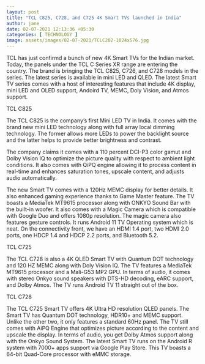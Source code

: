 ```yaml
---
layout: post
title: "TCL C825, C728, and C725 4K Smart TVs launched in India"
author: jane 
date: 02-07-2021 12:13:36 +05:30 
categories: [ TECHNOLOGY ] 
image: assets/images/02-07-2021/TCLC202-1024x576.jpg
---
```

TCL has just confirmd a bunch of new 4K Smart TVs for the Indian market. Today, the panels under the TCL C Series XR range are entering the country. The brand is bringing the TCL C825, C726, and C728 models in the series. The latest series is available in mini LED and QLED. The latest Smart TV series comes with a host of interesting features that include 4K display, mini LED and OLED support, Andoird TV, MEMC, Doly Vision, and Atmos support.

TCL C825

The TCL C825 is the company’s first Mini LED TV in India. It comes with the brand new mini LED technology along with full array local dimming technology. The former allows more LEDs to power the backlight source and the latter helps to provide better brightness and contrast.

The company claims it comes with a 110 percent DCI-P3 color gamut and Dolby Vision IQ to optimize the picture quality with respect to ambient light conditions. It also comes with QiPQ engine allowing it to process content in real-time and enhances saturation tones, upscale content, and adjusts audio automatically.

The new Smart TV comes with a 120Hz MEMC display for better details. It also enhanced gaming experience thanks to Game Master feature. The TV boasts a MediaTek MT9615 processor along with ONKYO Sound Bar with the built-in woofer. It also comes with a Magic Camera which is compatible with Google Duo and offers 1080p resolution. The magic camera also features gesture controls. It runs Android 11 TV Operating system which is neat. On the connectivity front, we have an HDMI 1.4 port, two HDMI 2.0 ports, one HDCP 1.4 and HDCP 2.2 ports, and Bluetooth 5.2.

TCL C725

The TCL C728 is also a 4K QLED Smart TV with Quantum DOT technology and 120 HZ MEMC along with Doly Vision IQ. The TV features a MediaTek MT9615 processor and a Mali-G53 MP2 GPU. In terms of audio, it comes with stereo Onkyo sound speakers with DTS-HD decoding, eARC support, and Dolby Atmos. The TV runs Android TV 11 straight out of the box.

TCL C728

The TCL C725 Smart TV offers 4K Ultra HD resolution QLED panels. The Smart TV has Quantum DOT technology, HDR10+ and MEMC support. Unlike the other two, it only features a standard 60Hz panel. The TV still comes with AiPQ Engine that optimizes picture according to the content and upscale the display. In terms of audio, you get Dolby Atmos support along with the Onkyo Sound System. The latest Smart TV runs on the Android R system with 7000+ apps support via Google Play Store. This TV boasts a 64-bit Quad-Core processor with eMMC storage.